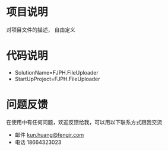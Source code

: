 项目说明
====
对项目文件的描述， 自由定义

代码说明
====

* SolutionName=FJPH.FileUploader
* StartUpProject=FJPH.FileUploader

问题反馈
====

在使用中有任何问题，欢迎反馈给我，可以用以下联系方式跟我交流
* 邮件  kun.huang@fengjr.com
* 电话  18664323023

